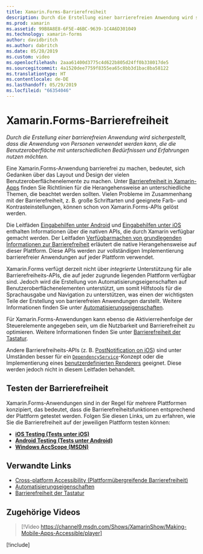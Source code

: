 ```yaml
---
title: Xamarin.Forms-Barrierefreiheit
description: Durch die Erstellung einer barrierefreien Anwendung wird sichergestellt, dass die Anwendung von Personen verwendet werden kann, die die Benutzeroberfläche mit unterschiedlichen Bedürfnissen und Erfahrungen nutzen möchten.
ms.prod: xamarin
ms.assetid: 99B8A8E8-6F5E-46BC-9639-1C4A6D301049
ms.technology: xamarin-forms
author: davidbritch
ms.author: dabritch
ms.date: 05/28/2019
ms.custom: video
ms.openlocfilehash: 2aaa61400d3775c4d622b805d24ff0b338017de5
ms.sourcegitcommit: 4a1520dee7759f8355ea65c8bb3d1bac8ba58122
ms.translationtype: HT
ms.contentlocale: de-DE
ms.lasthandoff: 05/29/2019
ms.locfileid: "66354046"
---
```

# <a name="xamarinforms-accessibility"></a>Xamarin.Forms-Barrierefreiheit

_Durch die Erstellung einer barrierefreien Anwendung wird sichergestellt, dass die Anwendung von Personen verwendet werden kann, die die Benutzeroberfläche mit unterschiedlichen Bedürfnissen und Erfahrungen nutzen möchten._

Eine Xamarin.Forms-Anwendung barrierefrei zu machen, bedeutet, sich Gedanken über das Layout und Design der vielen Benutzeroberflächenelemente zu machen. Unter [Barrierefreiheit in Xamarin-Apps](~/cross-platform/app-fundamentals/accessibility.md) finden Sie Richtlinien für die Herangehensweise an unterschiedliche Themen, die beachtet werden sollten. Vielen Probleme im Zusammenhang mit der Barrierefreiheit, z. B. große Schriftarten und geeignete Farb- und Kontrasteinstellungen, können schon von Xamarin.Forms-APIs gelöst werden.

Die Leitfäden [Eingabehilfen unter Android](~/android/app-fundamentals/accessibility.md) und [Eingabehilfen unter iOS](~/ios/app-fundamentals/accessibility.md) enthalten Informationen über die nativen APIs, die durch Xamarin verfügbar gemacht werden. Der Leitfaden [Verfügbarmachen von grundlegenden Informationen zur Barrierefreiheit](https://msdn.microsoft.com/windows/uwp/accessibility/basic-accessibility-information) erläutert die native Herangehensweise auf dieser Plattform. Diese APIs werden zur vollständigen Implementierung barrierefreier Anwendungen auf jeder Plattform verwendet.

Xamarin.Forms verfügt derzeit nicht über *integrierte* Unterstützung für alle Barrierefreiheits-APIs, die auf jeder zugrunde liegenden Plattform verfügbar sind. Jedoch wird die Erstellung von Automatisierungseigenschaften auf Benutzeroberflächenelementen unterstützt, um somit Hilfstools für die Sprachausgabe und Navigation zu unterstützen, was einen der wichtigsten Teile der Erstellung von barrierefreien Anwendungen darstellt. Weitere Informationen finden Sie unter [Automatisierungseigenschaften](~/xamarin-forms/app-fundamentals/accessibility/automation-properties.md).

Für Xamarin.Forms-Anwendungen kann ebenso die Aktivierreihenfolge der Steuerelemente angegeben sein, um die Nutzbarkeit und Barrierefreiheit zu optimieren. Weitere Informationen finden Sie unter [Barrierefreiheit der Tastatur](~/xamarin-forms/app-fundamentals/accessibility/keyboard.md).

Andere Barrierefreiheits-APIs (z. B. [PostNotification on iOS](~/ios/app-fundamentals/accessibility.md)) sind unter Umständen besser für ein [`DependencyService`](~/xamarin-forms/app-fundamentals/dependency-service/index.md)-Konzept oder die Implementierung eines [benutzerdefinierten Renderers](~/xamarin-forms/app-fundamentals/custom-renderer/index.md) geeignet. Diese werden jedoch nicht in diesem Leitfaden behandelt.

## <a name="testing-accessibility"></a>Testen der Barrierefreiheit

Xamarin.Forms-Anwendungen sind in der Regel für mehrere Plattformen konzipiert, das bedeutet, dass die Barrierefreiheitsfunktionen entsprechend der Plattform getestet werden. Folgen Sie diesen Links, um zu erfahren, wie Sie die Barrierefreiheit auf der jeweiligen Plattform testen können:

- [**iOS Testing (Tests unter iOS)** ](~/ios/app-fundamentals/accessibility.md)
- [**Android Testing (Tests unter Android)** ](~/android/app-fundamentals/accessibility.md)
- [**Windows AccScope (MSDN)** ](https://msdn.microsoft.com/library/windows/desktop/dn433239)

## <a name="related-links"></a>Verwandte Links

- [Cross-platform Accessibility (Plattformübergreifende Barrierefreiheit)](~/cross-platform/app-fundamentals/accessibility.md)
- [Automatisierungseigenschaften](~/xamarin-forms/app-fundamentals/accessibility/automation-properties.md)
- [Barrierefreiheit der Tastatur](~/xamarin-forms/app-fundamentals/accessibility/keyboard.md)

## <a name="related-video"></a>Zugehörige Videos

> [!Video https://channel9.msdn.com/Shows/XamarinShow/Making-Mobile-Apps-Accessible/player]

[!include[](~/essentials/includes/xamarin-show-essentials.md)]
